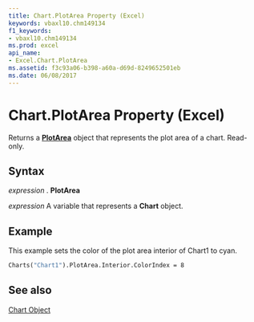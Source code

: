 ```yaml
---
title: Chart.PlotArea Property (Excel)
keywords: vbaxl10.chm149134
f1_keywords:
- vbaxl10.chm149134
ms.prod: excel
api_name:
- Excel.Chart.PlotArea
ms.assetid: f3c93a06-b398-a60a-d69d-8249652501eb
ms.date: 06/08/2017
---
```



# Chart.PlotArea Property (Excel)

Returns a  **[PlotArea](Excel.PlotArea(objec).md)** object that represents the plot area of a chart. Read-only.


## Syntax

 _expression_ . **PlotArea**

 _expression_ A variable that represents a **Chart** object.


## Example

This example sets the color of the plot area interior of Chart1 to cyan.


```vb
Charts("Chart1").PlotArea.Interior.ColorIndex = 8
```


## See also


[Chart Object](Excel.Chart(object).md)

